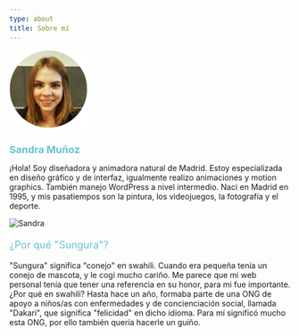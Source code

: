 ```yaml
---
type: about
title: Sobre mí
---
```

<div style="align: center; margin-bottom:4%;">
<img src="/images/yo.png" alt="Sandra" >
</div>

<h1 style="font-weight: medium; font-size: 18px; color: rgb(104, 195, 206);">
Sandra Muñoz
</h1>

¡Hola! Soy diseñadora y animadora natural de Madrid. Estoy especializada en diseño gráfico y de interfaz, igualmente realizo animaciones y motion graphics. También manejo WordPress a nivel intermedio. Nací en Madrid en 1995, y mis pasatiempos son la pintura, los videojuegos, la fotografía y el deporte.




<div style="align: center; margin-bottom:4%;">
<img src="/images/sungura.gif" alt="Sandra" >
</div>

<p style="font-size: 18px; color: rgb(104, 195, 206);">
¿Por qué "Sungura"?
</p>

"Sungura" significa "conejo" en swahili. Cuando era pequeña tenía un conejo de mascota, y le cogí mucho cariño. Me parece que mi web personal tenía que tener una referencia en su honor, para mi fue importante. ¿Por qué en swahili? Hasta hace un año, formaba parte de una ONG de apoyo a niños/as con enfermedades y de concienciación social, llamada "Dakari", que significa "felicidad" en dicho idioma. Para mí significó mucho esta ONG, por ello también quería hacerle un guiño.
